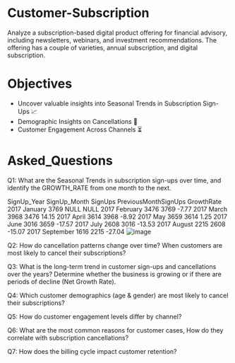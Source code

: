 # Customer-Subscription
Analyze a subscription-based digital product offering for financial advisory, including newsletters, webinars, and investment recommendations. The offering has a couple of varieties, annual subscription, and digital subscription.

# Objectives

* Uncover valuable insights into Seasonal Trends in Subscription Sign-Ups  📈
* Demographic Insights on Cancellations 👥
* Customer Engagement Across Channels ⏳

 

# Asked_Questions 

Q1: What are the Seasonal Trends in subscription sign-ups over time, 
    and identify the GROWTH_RATE from one month to the next.

SignUp_Year	SignUp_Month	SignUps	PreviousMonthSignUps	GrowthRate
2017	January	3769	NULL	NULL
2017	February	3476	3769	-7.77
2017	March	3968	3476	14.15
2017	April	3614	3968	-8.92
2017	May	3659	3614	1.25
2017	June	3016	3659	-17.57
2017	July	2608	3016	-13.53
2017	August	2215	2608	-15.07
2017	September	1616	2215	-27.04
![image](https://github.com/user-attachments/assets/31bfe9c9-226e-47e7-8f7e-2e6ddf28d3d3)


 Q2: How do cancellation patterns change over time?
     When customers are most likely to cancel their subscriptions?

Q3: What is the long-term trend in customer sign-ups and cancellations over the years?
    Determine whether the business is growing or if there are periods of decline (Net Growth Rate).

Q4: Which customer demographics (age & gender) are most likely to cancel their subscriptions?

Q5: How do customer engagement levels differ by channel?

Q6: What are the most common reasons for customer cases, 
    How do they correlate with subscription cancellations?

Q7: How does the billing cycle impact customer retention?
